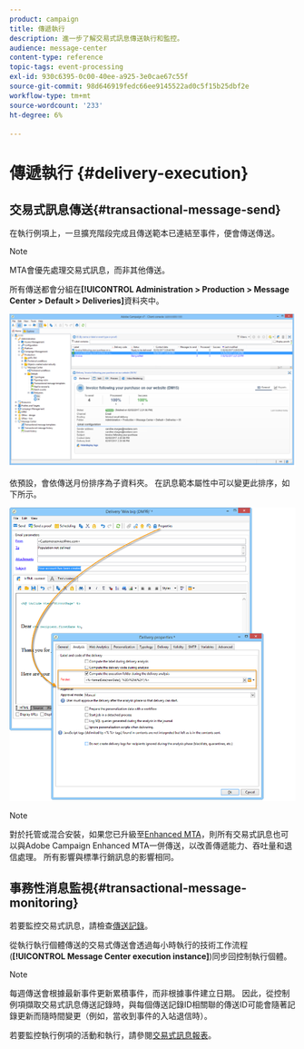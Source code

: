 ```yaml
---
product: campaign
title: 傳遞執行
description: 進一步了解交易式訊息傳送執行和監控。
audience: message-center
content-type: reference
topic-tags: event-processing
exl-id: 930c6395-0c00-40ee-a925-3e0cae67c55f
source-git-commit: 98d646919fedc66ee9145522ad0c5f15b25dbf2e
workflow-type: tm+mt
source-wordcount: '233'
ht-degree: 6%

---
```


# 傳遞執行 {#delivery-execution}

## 交易式訊息傳送{#transactional-message-send}

在執行例項上，一旦擴充階段完成且傳送範本已連結至事件，便會傳送傳送。

>[!NOTE]
>
>MTA會優先處理交易式訊息，而非其他傳送。

所有傳送都會分組在&#x200B;**[!UICONTROL Administration > Production > Message Center > Default > Deliveries]**&#x200B;資料夾中。

![](assets/messagecenter_deliveries_execinstances_001.png)

依預設，會依傳送月份排序為子資料夾。 在訊息範本屬性中可以變更此排序，如下所示。

![](assets/messagecenter_deliveries_properties_001.png)

>[!NOTE]
>
>對於托管或混合安裝，如果您已升級至[Enhanced MTA](../../delivery/using/sending-with-enhanced-mta.md)，則所有交易式訊息也可以與Adobe Campaign Enhanced MTA一併傳送，以改善傳遞能力、吞吐量和退信處理。 所有影響與標準行銷訊息的影響相同。

## 事務性消息監視{#transactional-message-monitoring}

若要監控交易式訊息，請檢查[傳送記錄](../../delivery/using/delivery-dashboard.md#delivery-logs-and-history)。

從執行執行個體傳送的交易式傳送會透過每小時執行的技術工作流程(**[!UICONTROL Message Center execution instance]**)同步回控制執行個體。

>[!NOTE]
>
>每週傳送會根據最新事件更新累積事件，而非根據事件建立日期。 因此，從控制例項擷取交易式訊息傳送記錄時，與每個傳送記錄ID相關聯的傳送ID可能會隨著記錄更新而隨時間變更（例如，當收到事件的入站退信時）。

<!--The transactional deliveries sent from the execution instance are synchronized back to the control instance as follows.

Let's take a [delivery template](../../message-center/using/introduction.md) labelled *Template_1*.

1. An event corresponding to *Template_1* is received on the execution instance.
1. The **Processing real time events** (rtEventsProcessing) workflow processes the event and searches for an existing delivery for the current month.

    >[!NOTE]
    >
    >If not found, a new delivery is created and the event is assigned to the new delivery.

1. The transactional email is sent and the delivery status changes to **[!UICONTROL Sent]**.
1. The **Message Center execution instance** (mcSync_mcExec) workflow retrieves the delivery logs from the execution instance and updates the delivery logs on the control instance.
1. The control instance searches for an existing delivery for week 40 (2020-09-28_Template_1).

    >[!NOTE]
    >
    >If not found, a new delivery is created.

1. The week after, an inbound bounce is received for the event.
1. The status of the event changes to **[!UICONTROL Delivery failed]**.
1. The **Message Center execution instance** (mcSync_mcExec) workflow retrieves the delivery logs from the execution instance and searches for a delivery for week 41 (2020-10-05_Template_1) to update the delivery logs. The delivery logs are then linked to a new delivery for the current week.

To summarize, the deliveries weekly accumulate the events based on the latest event update, and not on the event creation date.

Therefore, when extracting transactional messaging delivery logs from the control instance, the delivery ID associated with each delivery log ID changes every week.-->

若要監控執行例項的活動和執行，請參閱[交易式訊息報表](../../message-center/using/about-transactional-messaging-reports.md)。
